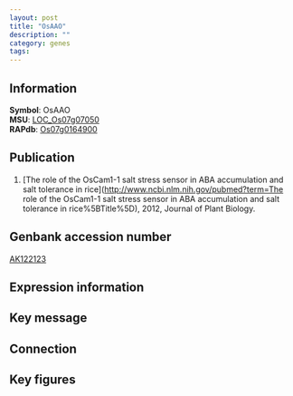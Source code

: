 ```yaml
---
layout: post
title: "OsAAO"
description: ""
category: genes
tags: 
---
```


## Information
__Symbol__: OsAAO  
__MSU__: [LOC_Os07g07050](http://rice.plantbiology.msu.edu/cgi-bin/ORF_infopage.cgi?orf=LOC_Os07g07050)  
__RAPdb__: [Os07g0164900](http://rapdb.dna.affrc.go.jp/viewer/gbrowse_details/irgsp1?name=Os07g0164900)  

## Publication
1. [The role of the OsCam1-1 salt stress sensor in ABA accumulation and salt tolerance in rice](http://www.ncbi.nlm.nih.gov/pubmed?term=The role of the OsCam1-1 salt stress sensor in ABA accumulation and salt tolerance in rice%5BTitle%5D), 2012, Journal of Plant Biology.

## Genbank accession number
[AK122123](http://www.ncbi.nlm.nih.gov/nuccore/AK122123)  

## Expression information

## Key message

## Connection

## Key figures


